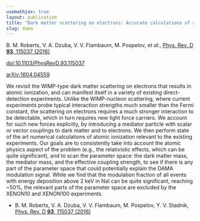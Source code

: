 ```yaml
---
usemathjax: true
layout: publication
title: "Dark matter scattering on electrons: Accurate calculations of atomic excitations and implications for the DAMA signal"
slug: dama
---
```


B. M. Roberts, V. A. Dzuba, V. V. Flambaum, M. Pospelov, _et al._, [Phys. Rev. D **93**, 115037 (2016)](http://dx.doi.org/10.1103/PhysRevD.93.115037)

[doi:10.1103/PhysRevD.93.115037](http://dx.doi.org/10.1103/PhysRevD.93.115037)

[arXiv:1604.04559](http://arxiv.org/abs/1604.04559)

We revisit the WIMP-type dark matter scattering on electrons that results in atomic ionization, and can manifest itself in a variety of existing direct-detection experiments. Unlike the WIMP-nucleon scattering, where current experiments probe typical interaction strengths much smaller than the Fermi constant, the scattering on electrons requires a much stronger interaction to be detectable, which in turn requires new light force carriers. We account for such new forces explicitly, by introducing a mediator particle with scalar or vector couplings to dark matter and to electrons. We then perform state of the art numerical calculations of atomic ionization relevant to the existing experiments. Our goals are to consistently take into account the atomic physics aspect of the problem (e.g., the relativistic effects, which can be quite significant), and to scan the parameter space: the dark matter mass, the mediator mass, and the effective coupling strength, to see if there is any part of the parameter space that could potentially explain the DAMA modulation signal. While we find that the modulation fraction of all events with energy deposition above 2 keV in NaI can be quite significant, reaching ~50%, the relevant parts of the parameter space are excluded by the XENON10 and XENON100 experiments.

 * B. M. Roberts, V. A. Dzuba, V. V. Flambaum, M. Pospelov, Y. V. Stadnik, [Phys. Rev. D **93**, 115037 (2016)](http://dx.doi.org/10.1103/PhysRevD.93.115037)

